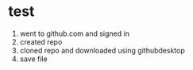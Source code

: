 # test

1. went to github.com and signed in
2. created repo
3. cloned repo and downloaded using githubdesktop
4. save file